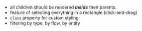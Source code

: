- all children should be rendered **_inside_** their parents.
- feature of selecting everything in a rectangle (click-and-drag)
- `class` property for custom styling
- filtering by type, by flow, by entity
